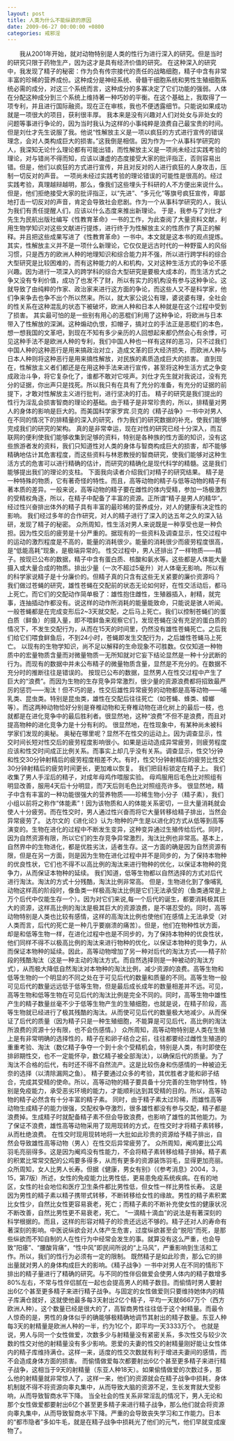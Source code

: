 ```yaml
---
layout: post
title: 人类为什么不能纵欲的原因
date: 2009-06-27 00:00:00 +0800
categories: 戒邪淫
---
```


　　我从2001年开始，就对动物特别是人类的性行为进行深入的研究。但是当时的研究只限于药物生产，因为这才是具有经济价值的研究。 在这种深入的研究中，我发现了精子的秘密：作为负有传宗接代的责任的战略细胞，精子中含有非常丰富的珍稀的营养成份。这种成分是神经系统、骨髓干细胞系统和男性生殖细胞系统必需的成分，对这三个系统而言，这种成分的多寡决定了它们功能的强弱。人体在分配这种成分到三个系统上维持著一种巧妙的平衡。在这个基础上，我取得了一项专利，并且进行国际融资。现在正在审核，我也不便透露细节。只能说如果成功就是一项很大的项目，获利很丰厚。 我本来是没有兴趣对人们对处女与非处女的问题等事进行争论的，因为当时我认为这样的小事纯粹是浪费自己最宝贵的时间。但是刘仕才先生说服了我。他说“性解放主义是一项以疯狂的方式进行宣传的错误理念，会对人类构成巨大的损害。”这我倒是相信。因为作为一个从事科学研究的人，我深知无论什么理论都有可能出错，而性解放主义是一项尚未经过实践考验的理论，对与错尚不得而知，应该以谦虚的态度接受大家的批评指正，否则容易出错。但是，他们以疯狂的方式进行宣传，并且对反对的人进行疯狂的人身攻击，压制一切反对的声音。 一项尚未经过实践考验的理论错误的可能性是很高的。经过实践考验，真理越辩越明，那么，像我们这些埋头于科研的人不方便出来说什么。但是，他们拒绝接受大家的批评指正，以“先进”、“多元化”等旗号疯狂宣传，卑鄙地打击一切反对的声音，肯定会导致社会悲剧。作为一个从事科学研究的人，我认为我们有责任提醒人们，应该以什么态度来推出新理论。 于是，我参与了刘仕才先生为民航出版社编写《性教育革命》一书的工作，为此查阅了大量资料文献，利用生物学知识对这些文献进行提炼，进行终于为性解放主义的性质作了真正的解释。并且把这些成果写进了《性教育革命》一书中。本文就是这本书的观点提炼。 其实，性解放主义并不是一项什么新理论，它仅仅是远古时代的一种野蛮人的风俗习惯，只是西方的欧洲人种的地理知识和综合能力并不强，所以进行跨学科的综合大型研究是比较困难的，而有这种能力的人和机构，又对这种生活方式的争论不感兴趣。因为进行一项深入的跨学科的综合大型研究是要极大成本的，而生活方式之争又没有专利价值，成功了也发不了财，所以有实力的机构没有参与这种争论。这就导致了由纯粹的作家、政治家来进行这方面的争论，而这些人又不是科学家，他们争来争去也争不出个所以然来。所以，就大家公说公有理，婆说婆有理，全社会的性关系在这种混乱的状态下被破坏，欧洲人种和日本人种就是在这个过程中受到了损害。 其实最可怕的是一些别有用心的恶棍们利用了这种争论，将欧洲与日本带入了性解放的深渊。这种煽动仇恨，扣帽子，搞对立的手法正是恶棍们的本色，想一想我国的文革吧，到现在不知有多少亲历的人回想起来都仍然会心有余悸，可见这种手法不是欧洲人种的专利，我们中国人种也一样有这样的恶习，只不过我们中国人种的这种恶行是用来搞政治对立，造成文革的巨大经济损失，而欧洲人种与日本人种则将这种恶行是用来搞性解放，对民族的素质造成巨大的损害。 直到现在，性解放主义者们都还是在用这种手法来进行宣传，甚至将这种生活方式之争变成政治斗争，将它复杂化了，谁都不敢对它吱声。刘仕才先生就对我说过，没有充分的证据，你出声只是找死。所以我只有在具有了充分的准备，有充分的证据的前提下，才敢对性解放主义进行批判，进行坚决的打击。 精子的研究是我们提出的性行为淫乱会损害智商的理论的基础。由于精子是非常珍贵的，所以，排精量对男人的身体的影响是巨大的。而美国科学家罗宾.贝克的《精子战争》一书中对男人在不同的情况下的排精量的深入的研究，作为我们的研究数据的补充，使我们能够完成我们的研究的架构。 真的是非常幸运，现在对性的研究已经十分深入，而互联网的便利使我们能够收集到足够的资料，特别是各种族的性方面的知识，没有这些旅游者发的资料，我们只知道性对人类的身体与智商构成巨大的损害，却不能够精确地估计其危害程度，而这些资料与林恩教授的智商研究，使我们能够对这种生活方式的危害可以进行精确的估计，而研究的精确化是现代科学的精髓。这是我们能够提出我们的理论的支柱。 下面我向读者介绍我们对精子的研究结果。 精子是一种特殊的物质，它有著奇怪的特性。而且，高等动物的精子与低等动物的精子有著本质的差异。一般来说，高等动物的精子要在雌性的体内受精，参加一场极激烈的受精权角逐，所以，在精子中配备了丰富的资源。正所谓“精子是男人的精华”。经过性兴奋排出体外的精子具有丰富的最珍稀的营养成分，对人的健康有决定性的影响。 我们经过多年的合作研究，对人的精子进行了深入的达五年之久的深入钻研，发现了精子的秘密。 众所周知，性生活对男人来说既是一种享受也是一种负担。因为性交后的疲劳是十分严重的。据现有的一些资料及调查显示，性交过程中的运动的激烈程度是不高的，能量的消耗很少。能量的消耗很少而疲劳程度很高，是“低能高耗”现象，是极端异常的。 性交过程中，男人还排出了一样物质——精子。按现已公布的数据，精子中含有蛋白质、核酸和氨水等。这些都是人体能大量摄入或大量合成的物质。排出少量（一次不超过5毫升）对人体毫无影响。所以有的科学家说精子是十分廉价的。但精子真的只含有这些无关紧要的廉价资源吗？ 我们做过苍蝇的研究，雄性苍蝇在交配前的状态无论如何好，在性交活动后，都马上死亡。而它们的交配动作简单极了：雄性抱住雌性，生殖器插入，射精，就完事，连抽插动作都没有。说这样的动作所消耗的能量能致命，只能说是骇人听闻。 一般苍蝇都是在完成变形后2~3天就交配，之后马上死亡。我们以控制苍蝇们的蛋白质（鲜鱼）的摄入量，即不喂鲜鱼来观察它们，发现苍蝇在没有充足的蛋白质的情况下，不发生交配行为，从而在15天的时间里，仍然没有雄性苍蝇死亡。之后我们给它们喂食鲜鱼后，不到24小时，苍蝇即发生交配行为，之后雄性苍蝇马上死亡。 以现有的生物学知识，尚不足以解释的生命现象不可胜数。仅仅知道一种物质中的宏量物质含量而对微量物质一无所知就对它妄下结论显然是一种十分武断的行为。而现有的数据中并未公布精子的微量物质含量，显然是不充分的。在数据不充分时的推断往往是错误的。 按现已公布的数据，显然男人在性交过程中产生了巨大的“浪费”。而因为生物的生存竞争异常激烈，很少量的资源浪费都将招致最严厉的惩罚——淘汰！但不巧的是，性交后雄性异常疲劳的动物都是高等动物——哺乳类、昆虫类。特别是昆虫类，雄性在交配后往往死亡（如苍蝇、蜂类、蟑螂等）。而这两种动物恰好分别是脊椎动物和无脊椎动物在进化树上的最后一枝，也就都是在进化竞争中的最后胜利者。很显然地，这种“浪费”不但不是浪费，而且对提高物种的进化竞争力是十分有利的。 很显然地，在性现象中，有某种尚未被科学家们发现的奥秘。 奥秘在哪里呢？显然不在性交的运动上。因为调查显示，性交时间长短对性交后的疲劳程度影响很小。如果是运动造成异常疲劳，则疲劳程度应该和性交时间成正比例关系。而事实上却几乎没有关系。调查显示，性交1分钟和性交30分钟射精后的疲劳程度相差不大。有时，性交1分钟射精后的疲劳比性交30分钟射精后的疲劳时间更长，更加难以恢复。 我们把目标锁定在精子上。 我们收集了男人手淫后的精子，对成年母鸡作喂服实验。 母鸡服用后毛色比对照组有明显改善，服用4天后十分明显，而7天后则毛色比对照组亮许多。 很显然地，精子中含有丰富的一种功能很强大的营养物质——珍稀生物小分子（精子素），我们小组以前将之称作“体能素”！因为该物质和人的体能关系密切，一旦大量消耗就会使人十分疲劳。而在性交时，男人通过性兴奋而将它大量转移给精子排出，当然会异常疲劳了。 达尔文的《进化论》认为:物种的产生是以进化的方式从低等到高等演变的。生物在进化的过程中不断发生变异，这种变异通过生殖传给后代。同时，因为自然资源有限，所以它们的生存竞争异常激烈，淘汰比例也非常高。基本上，自然界中的生物进化，都是优胜劣汰，适者生存。这一方面的确是因为自然资源有限，但是在另一方面，则是因为生物在进化过程中并不是同步的，为了保持本物种的优良性状，它们也不得不以高比例的淘汰来进行物种的优化，以保证本物种的竞争力，从而保证本物种的延续。 我们知道，低等生物都以自然选择的方式对后代进行淘汰。淘汰的方式十分残酷，淘汰比例非常高。 但是，生物进化到了像哺乳动物这样高的阶段时，像鱼类一样极高淘汰比例是它们无法承受的（鱼类通常是上万个后代中仅能生存一个）。因为对它们来说,每一个后代的诞生，都要消耗极其巨大的资源，这样高比例的淘汰是极其巨大的资源浪费，是不堪忍受的。同时，高等动物特别是人类也比较有感情，这样的高淘汰比例也使他们在感情上无法承受（对人类而言，后代的死亡是一种几乎要崩溃的痛苦）。但是，他们在物种性状方面，却是和低等生物一样，在进化过程中也是不同步的，为了保持本物种的优良性状，他们同样不得不以极高比例的淘汰来进行物种的优化，以保证本物种的竞争力，从而保证本物种的延续。因此，高等动物增加了另一种对后代的淘汰方式——精子阶段的残酷淘汰（这是一种主动的淘汰方式。而自然选择则是一种被动的淘汰方式），从而极大降低自然淘汰对本物种的淘汰比例，减少资源的浪费。高等生物和低等生物的一个明显的不同之处在于可见后代的数量和质量的不同。高等生物一般可见后代的数量远远低于低等生物，但是最后成长成年的数量相差并不远。可见，高等生物和低等生物在可见后代的淘汰比例是完全不同的。同时，高等生物中雄性产生的精子数量丝毫不少于低等生物产生的生殖细胞，也就是说，在精子阶段，高等生物就已经进行了极其残酷的淘汰。从而使可见后代的数量极大地减少。从而保证了后代的质量（因为精子只是一种生殖细胞，不能算是可见后代，高比例的淘汰所浪费的资源十分有限，也不会伤感情。） 众所周知，高等动物特别是人类在生殖上是有非常明确的选择性的，精子在和卵子结合之前，往往都要经过雌性生殖道的重重考验、淘汰（数亿精子争夺一个到十余个受精机会，特别是人类，有时即使在排卵期性交，也不一定能怀孕，数亿精子被全部淘汰），以确保后代的质量。为了淘汰不合格的后代，有时还不得不自然流产。这是比较伤身和伤感情的一种被迫无奈的选择（以清除漏网之鱼）。 精子要通过众多的考验，其优胜者才能和卵子结合，完成其受精的使命。所以，高等动物的精子要具备十分完善的生物学特性，特别是免疫能力，承受恶劣环境的能力，才能顺利达到其受精的目的。所以，高等动物的精子必然含有十分丰富的精子素。 同时，由于精子素太过珍稀，而雄性高等动物生成精子的能力很强，交配权争夺激烈，很多雄性都没有参与交配，精子都是浪费掉。生成精子时就配备精子素不但会导致浪费，也影响了雄性的其他能力。为了保证不浪费，雄性高等动物采用了现用现转的方式，在性交时才将精子素转移，从而杜绝浪费。 在性交时现用现转地将一大批如此珍贵的资源给予精子排出，自然会导致雄性高等动物（男人）在性交后异常疲劳了。 众所周知，阉鸡要比公鸡羽毛亮丽得多。这是因为阉鸡没有性能力，不会将精子素转移给精子排掉。精子素的积累比常常交配的公鸡要多得多，从而有更多的资源装饰羽毛，显得更加亮丽。 众所周知，女人比男人长寿。但据《健康，男女有别》（《参考消息》2004，3，15，第7版）所述，女性的免疫能力比男性低，更易患免疫系统疾病。在有的地区，女性的社会地位和医疗卫生条件都比男性低，但女性一样比男性长寿。 这是因为男性的精子素以精子携带式转移，不断转移给女性的缘故。男性的精子素积累比女性少，自然比女性更容易衰老，死亡；而精子素的不断补充使女性的健康状况不断改善，自然比男性更不易衰老，死亡。 “一滴精十滴血”的说法是有著深刻的科学根据的。而且，这样的形容对精子的珍贵还远远不够的。精子还对人的寿命有著深刻的影响。中医说纵欲会对人体产生危害，过度纵欲甚至会“脱阳”而死，是那些纵欲而不知自制的人在性行为中经常会发生的事。就算没有这么严重，也会导致“阳痿”、“腰酸背痛”，“性中风”即民间所说的“上马风”，严重影响到生活和工作。所以，我们的性行为必须有一定的限制。 既然精子是如此珍贵，那么它的排出量就对男人的身体构成巨大的影响。《精子战争》一书中对男人在不同的情形下排出的精子量进行了精确的研究。与不同的性伴侣做爱会使男人体内的精子数增多80%左右，不常与性伴侣腻在一起也会提高男人的精子数目。而偷情时男人要射出6亿个甚至更多精子来进行精子战争。与固定的女性做爱则只要维持她体内的精子库满仓就好，这就使他最多每3天射出2亿个精子，平均一天就6667万个（西方欧洲人种）。这个数量已经是很大的了，高智商男性往往低于这个射精量。而最令人惊奇的是，男性的身体似乎的确能够极精确地调节其射出的精子数量。东亚人种每3天的射精量是欧洲人种的一半，约为1亿个，即平均一天3333万个。 也就是说，男人与同一个女性做爱，次数多少与射精量没有紧密关系，多次性交与较少次数的性交对他的射精量没有多少影响。恩爱的夫妻的性交的射精量刚好能让女性体内的精子库维持满仓。这样一来，适度的性交次数就有利于增进夫妻间的感情，而不会造成身体方面的损害。 而偷情做爱每次都要射出6亿个甚至更多精子来进行精子战争，这相当于9天的射精量（东亚人种18天）。如果偷情做爱的次数过多，那么他的射精量就非常惊人了，这样一来，他们的资源就会在精子战争中损耗，身体机制就不得不将资源向睾丸集中，从而导致大脑的资源不足，生长发育就大受影响，从而导致智商水平下降。 当全社会的性关系非常淫乱的情况下，男人无论和那个女性做爱都要射出6亿个甚至更多精子来进行精子战争，那么他们就会将资源向睾丸集中，从而导致智商水平下降。严重的会导致丧失学习和工作能力。日本的“都市隐者”多如牛毛，就是在精子战争中损耗光了他们的元气，他们早就变成废物了。 　